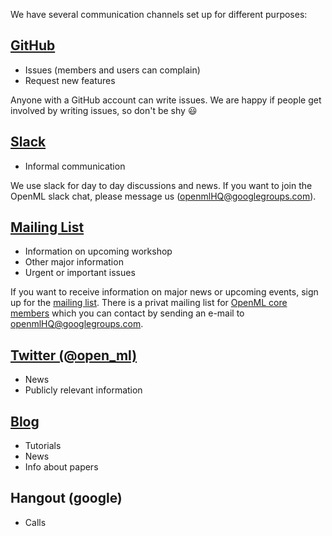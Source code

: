 We have several communication channels set up for different purposes:

## [GitHub](https://github.com/openml)
* Issues (members and users can complain)
* Request new features

Anyone with a GitHub account can write issues. We are happy if people get involved by writing issues, so don't be shy :smiley:


## [Slack](https://openml.slack.com)
* Informal communication

We use slack for day to day discussions and news. If you want to join the OpenML slack chat, please message us (openmlHQ@googlegroups.com).


## [Mailing List](https://groups.google.com/forum/#!forum/openml)
* Information on upcoming workshop
* Other major information
* Urgent or important issues

If you want to receive information on major news or upcoming events, sign up for the [mailing list](https://groups.google.com/forum/#!forum/openml). There is a privat mailing list for [OpenML core members](https://github.com/openml/OpenML/wiki/Core-team) which you can contact by sending an e-mail to openmlHQ@googlegroups.com.


## [Twitter (@open_ml)](https://twitter.com/open_ml)
* News
* Publicly relevant information


## [Blog](https://medium.com/open-machine-learning/archive)
* Tutorials
* News
* Info about papers


## Hangout (google)
* Calls

